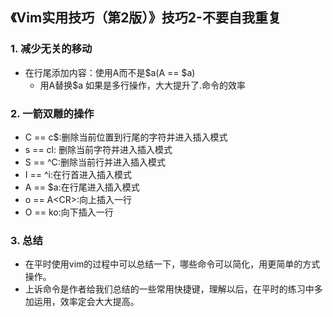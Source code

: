 ## 《Vim实用技巧（第2版）》技巧2-不要自我重复
### 1. 减少无关的移动
- 在行尾添加内容：使用A而不是$a(A == $a)
  - 用A替换$a 如果是多行操作，大大提升了.命令的效率

### 2. 一箭双雕的操作
  - C == c$:删除当前位置到行尾的字符并进入插入模式
  - s == cl: 删除当前字符并进入插入模式
  - S == ^C:删除当前行并进入插入模式
  - I == ^i:在行首进入插入模式
  - A == $a:在行尾进入插入模式
  - o == A\<CR\>:向上插入一行
  - O == ko:向下插入一行

### 3. 总结
  - 在平时使用vim的过程中可以总结一下，哪些命令可以简化，用更简单的方式操作。
  - 上诉命令是作者给我们总结的一些常用快捷键，理解以后，在平时的练习中多加运用，效率定会大大提高。
